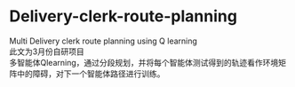 # Delivery-clerk-route-planning
Multi Delivery clerk route planning using Q learning  
此文为3月份自研项目  
多智能体Qlearning，通过分段规划，并将每个智能体测试得到的轨迹看作环境矩阵中的障碍，对下一个智能体路径进行训练。  
